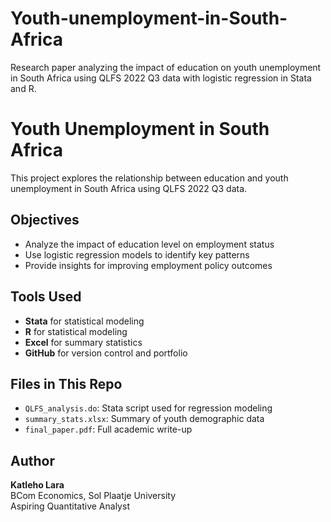 # Youth-unemployment-in-South-Africa
Research paper analyzing the impact of education on youth unemployment in South Africa using QLFS 2022 Q3 data with logistic regression in Stata and R.
# Youth Unemployment in South Africa
This project explores the relationship between education and youth unemployment in South Africa using QLFS 2022 Q3 data.
## Objectives
- Analyze the impact of education level on employment status
- Use logistic regression models to identify key patterns
- Provide insights for improving employment policy outcomes
## Tools Used
- **Stata** for statistical modeling
- **R** for statistical modeling
- **Excel** for summary statistics
- **GitHub** for version control and portfolio
## Files in This Repo
- `QLFS_analysis.do`: Stata script used for regression modeling
- `summary_stats.xlsx`: Summary of youth demographic data
- `final_paper.pdf`: Full academic write-up
## Author
**Katleho Lara**  
BCom Economics, Sol Plaatje University  
Aspiring Quantitative Analyst  
